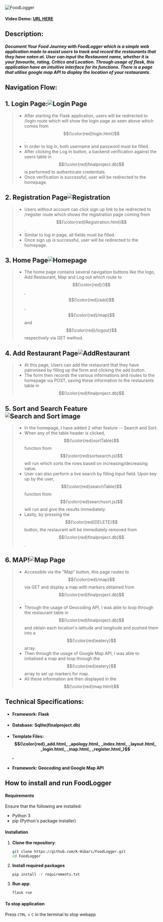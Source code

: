 ![FoodLogger](static/1.png)
#### Video Demo:  [URL HERE](https://youtu.be/oKhzwdV9dH8)

## Description: 
##### Document Your Food Journey with FoodLogger which is a simple web application made to assist users to track and record the restaurants that they have eaten at. User can input the Restaurant name, whether it is your favourite, rating, Critics and Location. Through usage of flask, this application have an intuitive interface for its functions. There is a page that utilise google map API to display the location of your restaurants.

## **Navigation Flow:**
## 1. Login Page:![Login Page](static/login.png)
>- After starting the Flask application, users will be redirected to /login route which will show the login page as seen above which comes from $${\color{red}login.html}$$.
>- In order to log in, both username and password must be filled.
>- After clicking the Log In button, a backend verification against the users table in $${\color{red}finalproject.db}$$ is performed to authenticate credentials.
>- Once verification is successful, user will be redirected to the homepage.

## 2. Registration Page![Registration](static/Registration.png)
>- Users without account can click sign up link to be redirected to /register route which shows the registration page coming from $${\color{red}Registration.html}$$.
>- Similar to log in page, all fields must be filled.
>- Once sign up is successful, user will be redirected to the homepage.

## 3. Home Page![Homepage](static/Homepage.png)
>- The home page contains several navigation buttons like the logo, Add Restaurant, Map and Log out which route to $${\color{red}/}$$, $${\color{red}/add}$$, $${\color{red}/map}$$ and $${\color{red}/logout}$$ respectively via GET method.

## 4. Add Restaurant Page![AddRestaurant](static/AddRestaurant.png)
>- At this page, Users can add the restaurant that they have patronised by filling up the form and clicking the add button.
>- The form then records the various informations and routes to the homepage via POST, saving these information to the restaurants table in $${\color{red}finalproject.db}$$

## 5. Sort and Search Feature![Search and Sort image](static/SortSearch.png)
>- In the homepage, I have added 2 other feature -- Search and Sort.
>- When any of the table header is clicked, $${\color{red}sortTable}$$ function from $${\color{red}sortsearch.js}$$ will run which sorts the rows based on increasing/decreasing value.
>- User can also perform a live search by filling input field. Upon key up by the user, $${\color{red}searchTable}$$ function from $${\color{red}searchsort.js}$$ will run and give the results immediately.
>- Lastly, by pressing the $${\color{red}DELETE}$$ button, the restaurant will be immediately removed from $${\color{red}finalproject.db}$$.

## 6. MAP!![Map Page](static/Map.png)
>- Accessible via the "Map" button, this page routes to $${\color{red}/map}$$ via GET and display a map with markers obtained from $${\color{red}finalproject.db}$$.
>- Through the usage of Geocoding API, I was able to loop through the restaurant table in $${\color{red}finalproject.db}$$ and obtain each location's latitude and longitude and pushed them into a $${\color{red}eatery}$$ array.
>- Then through the usage of Google Map API, I was able to initialised a map and loop through the $${\color{red}eatery}$$ array to set up markers for map. 
>- All these information are then displayed in the $${\color{red}map.html}$$

## **Technical Specifications:**
- #### **Framework**: Flask
- #### **Database**: Sqlite(finalproject.db)
- #### **Template Files**: $${\color{red}_add.html_  _apology.html_  _index.html_  _layout.html_  _login.html_  _map.html_  _register.html_}$$, 
- #### **Framework**: Geocoding and Google Map API

## How to install and run FoodLogger

#### Requirements

Ensure that the following are installed:
- Python 3
- pip (Python's package installer)

#### Installation

1. **Clone the repository**:
   ```bash
   git clone https://github.com/K-Hibari/FoodLogger.git
   cd FoodLogger
   
2. **Install required packages**
   ```bash
   pip install -r requirements.txt

4. **Run app**:
   ```bash
   flask run

#### To stop application
Press `CTRL` + `C` in the terminal to stop webapp